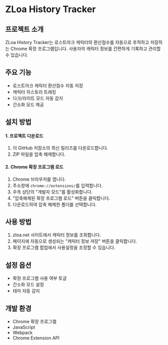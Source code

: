 # ZLoa History Tracker

##  프로젝트 소개
ZLoa History Tracker는 로스트아크 캐릭터의 환산점수를 자동으로 추적하고 저장하는 Chrome 확장 프로그램입니다. 사용자의 캐릭터 정보를 간편하게 기록하고 관리할 수 있습니다.

##  주요 기능
- 로스트아크 캐릭터 환산점수 자동 저장
- 캐릭터 히스토리 트래킹
- 다크/라이트 모드 자동 감지
- 간소화 모드 제공

##  설치 방법

#### 1. 프로젝트 다운로드
1. 이 GitHub 저장소의 최신 릴리즈를 다운로드합니다.
2. ZIP 파일을 압축 해제합니다.

#### 2. Chrome 확장 프로그램 로드
1. Chrome 브라우저를 엽니다.
2. 주소창에 `chrome://extensions/`를 입력합니다.
3. 우측 상단의 "개발자 모드"를 활성화합니다.
4. "압축해제된 확장 프로그램 로드" 버튼을 클릭합니다.
5. 다운로드하여 압축 해제한 폴더를 선택합니다.

##  사용 방법
1. zloa.net 사이트에서 캐릭터 정보를 조회합니다.
2. 페이지에 자동으로 생성되는 "캐릭터 정보 저장" 버튼을 클릭합니다.
3. 확장 프로그램 팝업에서 사용설정을 조정할 수 있습니다.

##  설정 옵션
- 확장 프로그램 사용 여부 토글
- 간소화 모드 설정
- 테마 자동 감지

##  개발 환경
- Chrome 확장 프로그램
- JavaScript
- Webpack
- Chrome Extension API
